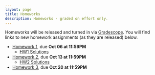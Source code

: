```yaml
---
layout: page
title: Homeworks
description: Homeworks - graded on effort only.
---
```


Homeworks will be released and turned in via [Gradescope](https://bruinlearn.ucla.edu/courses/140089/external_tools/408).  You will find links to new homework assignments (as they are released) below.

- [Homework 1](https://www.gradescope.com/courses/444425/assignments/2265568), due **Oct 06 at 11:59PM**
  - [HW1 Solutions](https://drive.google.com/file/d/1jhk8Fv8mh4h0eDOf779mko1d5frkI_a7/view?usp=sharing)
- [Homework 2](https://www.gradescope.com/courses/444425/assignments/2327903), due **Oct 13 at 11:59PM**
  - [HW2 Solutions](https://drive.google.com/file/d/1bV6m5Rmt6ZcEISR_WkbVF6fCWHTwR2L1/view?usp=sharing)
- [Homework 3](https://www.gradescope.com/courses/444425/assignments/2347950), due **Oct 20 at 11:59PM**
